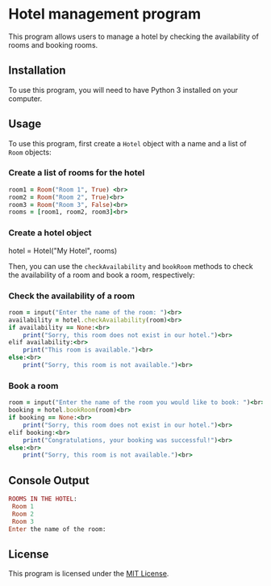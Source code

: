 # Hotel management program

This program allows users to manage a hotel by checking the availability of rooms and booking rooms.

## Installation

To use this program, you will need to have Python 3 installed on your computer.

## Usage

To use this program, first create a `Hotel` object with a name and a list of `Room` objects:

### Create a list of rooms for the hotel
```ruby
room1 = Room("Room 1", True) <br>
room2 = Room("Room 2", True)<br>
room3 = Room("Room 3", False)<br>
rooms = [room1, room2, room3]<br>
```
### Create a hotel object
hotel = Hotel("My Hotel", rooms)<br>

Then, you can use the `checkAvailability` and `bookRoom` methods to check the availability of a room and book a room, respectively:<br>

### Check the availability of a room
```ruby
room = input("Enter the name of the room: ")<br>
availability = hotel.checkAvailability(room)<br>
if availability == None:<br>
    print("Sorry, this room does not exist in our hotel.")<br>
elif availability:<br>
    print("This room is available.")<br>
else:<br>
    print("Sorry, this room is not available.")<br>
```
### Book a room
```ruby
room = input("Enter the name of the room you would like to book: ")<br>
booking = hotel.bookRoom(room)<br>
if booking == None:<br>
    print("Sorry, this room does not exist in our hotel.")<br>
elif booking:<br>
    print("Congratulations, your booking was successful!")<br>
else:<br>
    print("Sorry, this room is not available.")<br>

```
## Console Output

```ruby
ROOMS IN THE HOTEL:
 Room 1
 Room 2
 Room 3
Enter the name of the room:
```
## License

This program is licensed under the [MIT License](/LICENSE).
